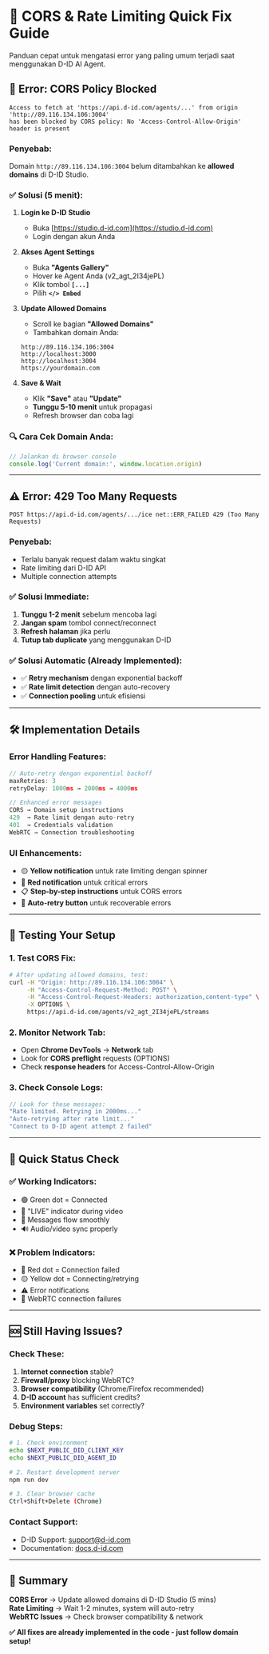 # 🚨 CORS & Rate Limiting Quick Fix Guide

Panduan cepat untuk mengatasi error yang paling umum terjadi saat menggunakan D-ID AI Agent.

## 🔴 **Error: CORS Policy Blocked**

```
Access to fetch at 'https://api.d-id.com/agents/...' from origin 'http://89.116.134.106:3004' 
has been blocked by CORS policy: No 'Access-Control-Allow-Origin' header is present
```

### **Penyebab:**
Domain `http://89.116.134.106:3004` belum ditambahkan ke **allowed domains** di D-ID Studio.

### **✅ Solusi (5 menit):**

1. **Login ke D-ID Studio**
   - Buka [https://studio.d-id.com](https://studio.d-id.com)
   - Login dengan akun Anda

2. **Akses Agent Settings**
   - Buka **"Agents Gallery"**
   - Hover ke Agent Anda (v2_agt_2I34jePL)
   - Klik tombol **`[...]`** 
   - Pilih **`</> Embed`**

3. **Update Allowed Domains**
   - Scroll ke bagian **"Allowed Domains"**
   - Tambahkan domain Anda:
   ```
   http://89.116.134.106:3004
   http://localhost:3000
   http://localhost:3004
   https://yourdomain.com
   ```

4. **Save & Wait**
   - Klik **"Save"** atau **"Update"**
   - **Tunggu 5-10 menit** untuk propagasi
   - Refresh browser dan coba lagi

### **🔍 Cara Cek Domain Anda:**
```javascript
// Jalankan di browser console
console.log('Current domain:', window.location.origin)
```

---

## ⚠️ **Error: 429 Too Many Requests**

```
POST https://api.d-id.com/agents/.../ice net::ERR_FAILED 429 (Too Many Requests)
```

### **Penyebab:**
- Terlalu banyak request dalam waktu singkat
- Rate limiting dari D-ID API
- Multiple connection attempts

### **✅ Solusi Immediate:**

1. **Tunggu 1-2 menit** sebelum mencoba lagi
2. **Jangan spam** tombol connect/reconnect
3. **Refresh halaman** jika perlu
4. **Tutup tab duplicate** yang menggunakan D-ID

### **✅ Solusi Automatic (Already Implemented):**
- ✅ **Retry mechanism** dengan exponential backoff
- ✅ **Rate limit detection** dengan auto-recovery
- ✅ **Connection pooling** untuk efisiensi

---

## 🛠️ **Implementation Details**

### **Error Handling Features:**
```typescript
// Auto-retry dengan exponential backoff
maxRetries: 3
retryDelay: 1000ms → 2000ms → 4000ms

// Enhanced error messages
CORS → Domain setup instructions
429  → Rate limit dengan auto-retry
401  → Credentials validation
WebRTC → Connection troubleshooting
```

### **UI Enhancements:**
- 🟡 **Yellow notification** untuk rate limiting dengan spinner
- 🔴 **Red notification** untuk critical errors
- 📋 **Step-by-step instructions** untuk CORS errors
- 🔄 **Auto-retry button** untuk recoverable errors

---

## 🚀 **Testing Your Setup**

### **1. Test CORS Fix:**
```bash
# After updating allowed domains, test:
curl -H "Origin: http://89.116.134.106:3004" \
     -H "Access-Control-Request-Method: POST" \
     -H "Access-Control-Request-Headers: authorization,content-type" \
     -X OPTIONS \
     https://api.d-id.com/agents/v2_agt_2I34jePL/streams
```

### **2. Monitor Network Tab:**
- Open **Chrome DevTools** → **Network** tab
- Look for **CORS preflight** requests (OPTIONS)
- Check **response headers** for Access-Control-Allow-Origin

### **3. Check Console Logs:**
```javascript
// Look for these messages:
"Rate limited. Retrying in 2000ms..."
"Auto-retrying after rate limit..."
"Connect to D-ID agent attempt 2 failed"
```

---

## 📱 **Quick Status Check**

### **✅ Working Indicators:**
- 🟢 Green dot = Connected
- 🎥 "LIVE" indicator during video
- 💬 Messages flow smoothly
- 🔊 Audio/video sync properly

### **❌ Problem Indicators:**
- 🔴 Red dot = Connection failed
- 🟡 Yellow dot = Connecting/retrying
- ⚠️ Error notifications
- 📡 WebRTC connection failures

---

## 🆘 **Still Having Issues?**

### **Check These:**
1. **Internet connection** stable?
2. **Firewall/proxy** blocking WebRTC?
3. **Browser compatibility** (Chrome/Firefox recommended)
4. **D-ID account** has sufficient credits?
5. **Environment variables** set correctly?

### **Debug Steps:**
```bash
# 1. Check environment
echo $NEXT_PUBLIC_DID_CLIENT_KEY
echo $NEXT_PUBLIC_DID_AGENT_ID

# 2. Restart development server
npm run dev

# 3. Clear browser cache
Ctrl+Shift+Delete (Chrome)
```

### **Contact Support:**
- D-ID Support: [support@d-id.com](mailto:support@d-id.com)
- Documentation: [docs.d-id.com](https://docs.d-id.com)

---

## 🎯 **Summary**

**CORS Error** → Update allowed domains di D-ID Studio (5 mins)  
**Rate Limiting** → Wait 1-2 minutes, system will auto-retry  
**WebRTC Issues** → Check browser compatibility & network  

**✅ All fixes are already implemented in the code - just follow domain setup!** 